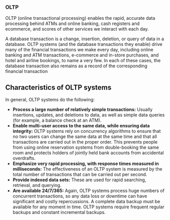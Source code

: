 ### OLTP

OLTP (online transactional processing) enables the rapid, accurate data processing behind ATMs and online banking, cash registers and ecommerce, and scores of other services we interact with each day.

A database transaction is a change, insertion, deletion, or query of data in a database. OLTP systems (and the database transactions they enable) drive many of the financial transactions we make every day, including online banking and ATM transactions, e-commerce and in-store purchases, and hotel and airline bookings, to name a very few. In each of these cases, the database transaction also remains as a record of the corresponding financial transaction


## Characteristics of OLTP systems

In general, OLTP systems do the following:

-   **Process a large number of relatively simple transactions:** Usually insertions, updates, and deletions to data, as well as simple data queries (for example, a balance check at an ATM).
-   **Enable multi-user access to the same data, while ensuring data integrity:** OLTP systems rely on concurrency algorithms to ensure that no two users can change the same data at the same time and that all transactions are carried out in the proper order. This prevents people from using online reservation systems from double-booking the same room and protects holders of jointly held bank accounts from accidental overdrafts.
-   **Emphasize very rapid processing, with response times measured in milliseconds:** The effectiveness of an OLTP system is measured by the total number of transactions that can be carried out per second.
-   **Provide indexed data sets:** These are used for rapid searching, retrieval, and querying.
-   **Are available 24/7/365:** Again, OLTP systems process huge numbers of concurrent transactions, so any data loss or downtime can have significant and costly repercussions. A complete data backup must be available for any moment in time. OLTP systems require frequent regular backups and constant incremental backups.